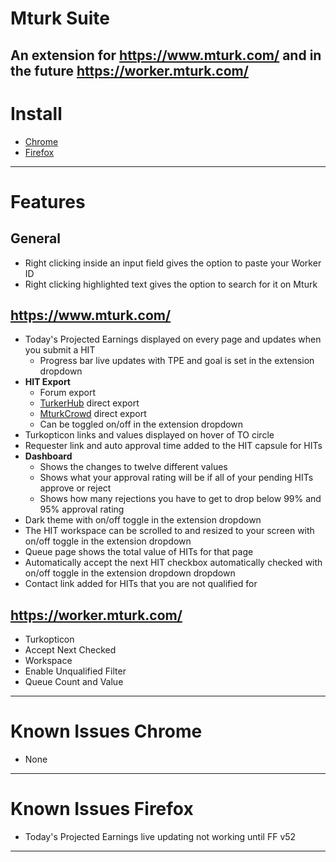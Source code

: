 # Mturk Suite
An extension for https://www.mturk.com/ and in the future https://worker.mturk.com/
---

# Install
- [Chrome](https://chrome.google.com/webstore/detail/mturk-suite/iglbakfobmoijpbigmlfklckogbefnlf)
- [Firefox](https://addons.mozilla.org/en-US/firefox/addon/mturk-suite/)
---
# Features

## General
- Right clicking inside an input field gives the option to paste your Worker ID
- Right clicking highlighted text gives the option to search for it on Mturk

## https://www.mturk.com/
- Today's Projected Earnings displayed on every page and updates when you submit a HIT
  - Progress bar live updates with TPE and goal is set in the extension dropdown
- **HIT Export**
  - Forum export
  - [TurkerHub](https://turkerhub.com) direct export
  - [MturkCrowd](http://www.mturkcrowd.com) direct export
  - Can be toggled on/off in the extension dropdown
- Turkopticon links and values displayed on hover of TO circle
- Requester link and auto approval time added to the HIT capsule for HITs
- **Dashboard**
  - Shows the changes to twelve different values
  - Shows what your approval rating will be if all of your pending HITs approve or reject
  - Shows how many rejections you have to get to drop below 99% and 95% approval rating
- Dark theme with on/off toggle in the extension dropdown
- The HIT workspace can be scrolled to and resized to your screen with on/off toggle in the extension dropdown
- Queue page shows the total value of HITs for that page
- Automatically accept the next HIT checkbox automatically checked with on/off toggle in the extension dropdown dropdown
- Contact link added for HITs that you are not qualified for

## https://worker.mturk.com/
- Turkopticon
- Accept Next Checked
- Workspace
- Enable Unqualified Filter
- Queue Count and Value
---

# Known Issues Chrome
- None
---

# Known Issues Firefox
- Today's Projected Earnings live updating not working until FF v52
---
